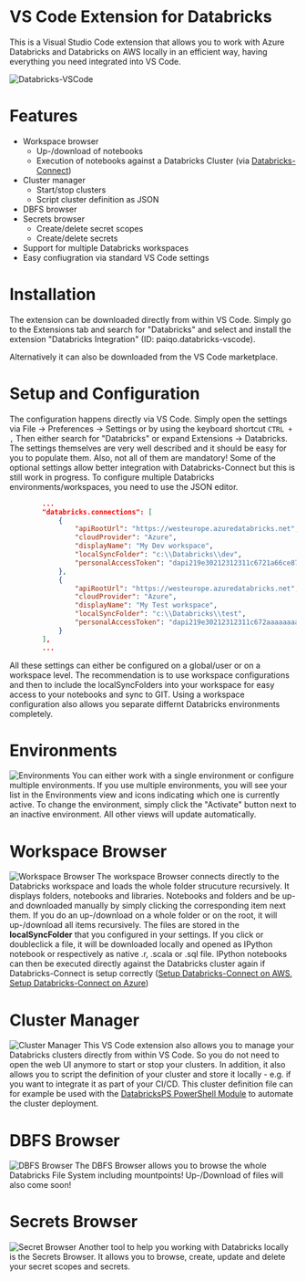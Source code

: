 # VS Code Extension for Databricks
This is a Visual Studio Code extension that allows you to work with Azure Databricks and Databricks on AWS locally in an efficient way, having everything you need integrated into VS Code. 

![Databricks-VSCode](https://github.com/paiqo/Databricks-VSCode/blob/master/images/Databricks-VSCode.jpg "Databricks-VSCode")

# Features
- Workspace browser
	- Up-/download of notebooks
	- Execution of notebooks against a Databricks Cluster (via [Databricks-Connect](https://docs.databricks.com/dev-tools/databricks-connect.html))
- Cluster manager 
	- Start/stop clusters
	- Script cluster definition as JSON
- DBFS browser
- Secrets browser
	- Create/delete secret scopes
	- Create/delete secrets
- Support for multiple Databricks workspaces
- Easy confiugration via standard VS Code settings

# Installation
The extension can be downloaded directly from within VS Code. Simply go to the Extensions tab and search for "Databricks" and select and install the extension "Databricks Integration" (ID: paiqo.databricks-vscode).

Alternatively it can also be downloaded from the VS Code marketplace.

# Setup and Configuration
The configuration happens directly via VS Code. Simply open the settings via File -> Preferences -> Settings or by using the keyboard shortcut ```CTRL + ,```
Then either search for "Databricks" or expand Extensions -> Databricks.
The settings themselves are very well described and it should be easy for you to populate them. Also, not all of them are mandatory! Some of the optional settings allow better integration with Databricks-Connect but this is still work in progress.
To configure multiple Databricks environments/workspaces, you need to use the JSON editor. 

``` json
		...
		"databricks.connections": [
			{
				"apiRootUrl": "https://westeurope.azuredatabricks.net",
				"cloudProvider": "Azure",
				"displayName": "My Dev workspace",
				"localSyncFolder": "c:\\Databricks\\dev",
				"personalAccessToken": "dapi219e30212312311c6721a66ce879e"
			},
			{
				"apiRootUrl": "https://westeurope.azuredatabricks.net",
				"cloudProvider": "Azure",
				"displayName": "My Test workspace",
				"localSyncFolder": "c:\\Databricks\\test",
				"personalAccessToken": "dapi219e30212312311c672aaaaaaaaaa"
			}
		],
		...
```

All these settings can either be configured on a global/user or on a workspace level. The recommendation is to use workspace configurations and then to include the localSyncFolders into your workspace for easy access to your notebooks and sync to GIT. 
Using a workspace configuration also allows you separate differnt Databricks environments completely. 

# Environments
![Environments](https://github.com/paiqo/Databricks-VSCode/blob/master/images/Environments.jpg "Environments")
You can either work with a single environment or configure multiple environments. If you use multiple environments, you will see your list in the Environments view and icons indicating which one is currently active. To change the environment, simply click the "Activate" button next to an inactive environment. All other views will update automatically.

# Workspace Browser
![Workspace Browser](https://github.com/paiqo/Databricks-VSCode/blob/master/images/WorkspaceBrowser.jpg "Workspace Browser")
The workspace Browser connects directly to the Databricks workspace and loads the whole folder strucuture recursively. It displays folders, notebooks and libraries. Notebooks and folders and be up- and downloaded manually by simply clicking the corresponding item next them. If you do an up-/download on a whole folder or on the root, it will up-/download all items recursively.
The files are stored in the **localSyncFolder** that you configured in your settings. If you click or doubleclick a file, it will be downloaded locally and opened as IPython notebook or respectively as native .r, .scala or .sql file.
IPython notebooks can then be executed directly against the Databricks cluster again if Databricks-Connect is setup correctly ([Setup Databricks-Connect on AWS](https://docs.databricks.com/dev-tools/databricks-connect.html), [Setup Databricks-Connect on Azure](https://docs.microsoft.com/en-us/azure/databricks/dev-tools/databricks-connect))

# Cluster Manager
![Cluster Manager](https://github.com/paiqo/Databricks-VSCode/blob/master/images/ClusterManager.jpg "Cluster Manager")
This VS Code extension also allows you to manage your Databricks clusters directly from within VS Code. So you do not need to open the web UI anymore to start or stop your clusters.
In addition, it also allows you to script the definition of your cluster and store it locally - e.g. if you want to integrate it as part of your CI/CD. This cluster definition file can for example be used with the [DatabricksPS PowerShell Module](https://www.powershellgallery.com/packages/DatabricksPS) to automate the cluster deployment.

# DBFS Browser
![DBFS Browser](https://github.com/paiqo/Databricks-VSCode/blob/master/images/DBFSBrowser.jpg "DBFS Browser")
The DBFS Browser allows you to browse the whole Databricks File System including mountpoints!
Up-/Download of files will also come soon!

# Secrets Browser
![Secret Browser](https://github.com/paiqo/Databricks-VSCode/blob/master/images/SecretBrowser.jpg "Secret Browser")
Another tool to help you working with Databricks locally is the Secrets Browser. It allows you to browse, create, update and delete your secret scopes and secrets.
